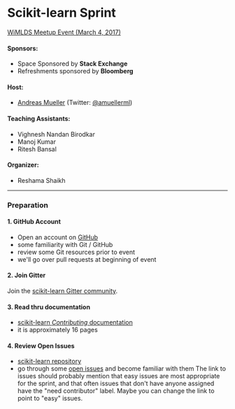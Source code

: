# Scikit-learn Sprint  
 
[WiMLDS Meetup Event (March 4, 2017)](https://www.meetup.com/NYC-Women-in-Machine-Learning-Data-Science/events/237123181/)  

#### Sponsors:  
* Space Sponsored by **Stack Exchange**  
* Refreshments sponsored by **Bloomberg**  

#### Host:  
* [Andreas Mueller](https://www.linkedin.com/in/andreas-mueller-b370265a) (Twitter: [@amuellerml](https://twitter.com/amuellerml))  

#### Teaching Assistants:  
* Vighnesh Nandan Birodkar
* Manoj Kumar
* Ritesh Bansal

#### Organizer:
* Reshama Shaikh 

---

### Preparation

#### 1.  GitHub Account
- Open an account on [GitHub](https://github.com/)
- some familiarity with Git / GitHub 
- review some Git resources prior to event 
- we'll go over pull requests at beginning of event

#### 2.  Join Gitter
Join the [scikit-learn Gitter community](https://gitter.im/scikit-learn/home).  

#### 3.  Read thru documentation 
* [scikit-learn *Contributing* documentation](http://scikit-learn.org/stable/developers/contributing.html)
* it is approximately 16 pages

#### 4.  Review Open Issues 
* [scikit-learn repository](https://github.com/scikit-learn/scikit-learn)
* go through some [open issues](https://github.com/scikit-learn/scikit-learn/issues) and become familiar with them 
The link to issues should probably mention that easy issues are most appropriate for the sprint, and that often issues that don't have anyone assigned have the "need contributor" label. Maybe you can change the link to point to "easy" issues.

